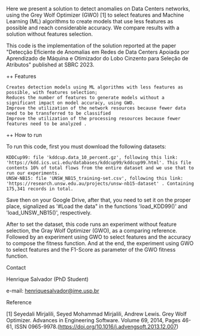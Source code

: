 Here we present a solution to detect anomalies on Data Centers networks, using the Grey Wolf Optimizer (GWO) [1] to select features and Machine Learning (ML) algorithms to create models that use less features as possible and reach considerable accuracy. We compare results with a solution without features selection.

This code is the implementation of the solution reported at the paper "Detecção Eficiente de Anomalias em Redes de Data Centers Apoiada por Aprendizado de Máquina e Otimizador do Lobo Cinzento para Seleção de Atributos" published at SBRC 2023.

++ Features

    Creates detection models using ML algorithms with less features as possible, with features selection;
    Reduces the number of features to generate models without a significant impact on model accuracy, using GWO.
    Improve the utilization of the network resources because fewer data need to be transferred to be classified
    Improve the utilization of the processing resources because fewer features need to be analyzed .

++ How to run

To run this code, first you must download the following datasets:

    KDDCup99: file 'kddcup.data_10_percent.gz', following this link: 'https://kdd.ics.uci.edu/databases/kddcup99/kddcup99.html'. This file contents 10% of total flows from the entire dataset and we use that to run our experiments.
    UNSW-NB15: file 'UNSW_NB15_training-set.csv', following this link: 'https://research.unsw.edu.au/projects/unsw-nb15-dataset' . Containing 175,341 records in total.

Save then on your Google Drive, after that, you need to set it on the proper place, signalized as '#Load the data" in the functions 'load_KDD99()' and 'load_UNSW_NB15()', respectively.

After to set the dataset, this code runs an experiment without feature selection, the Gray Wolf Optimizer (GWO), as a comparing reference. Followed by an experiment using GWO to select features and the accuracy to compose the fitness function. And at the end, the experiment using GWO to select features and the F1-Score as parameter of the GWO fitness function.

Contact

Henrique Salvador (PhD Student)

e-mail: henriquesalvador@ime.usp.br

Reference

[1] Seyedali Mirjalili, Seyed Mohammad Mirjalili, Andrew Lewis. Grey Wolf Optimizer. Advances in Engineering Software. Volume 69, 2014, Pages 46-61, ISSN 0965-9978.(https://doi.org/10.1016/j.advengsoft.2013.12.007)
